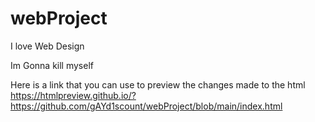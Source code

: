 # webProject
I love Web Design

Im Gonna kill myself

Here is a link that you can use to preview the changes made to the html
https://htmlpreview.github.io/?https://github.com/gAYd1scount/webProject/blob/main/index.html
